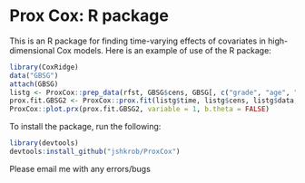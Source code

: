 # Prox Cox: R package

This is an R package for finding time-varying effects of covariates in high-dimensional Cox models.
Here is an example of use of the R package:

```R
library(CoxRidge)
data("GBSG")
attach(GBSG)
listg <- ProxCox::prep_data(rfst, GBSG$cens, GBSG[, c("grade", "age", "prm", "posnodal", "tumsize")], num_knots = 6, center = TRUE)
prox.fit.GBSG2 <- ProxCox::prox.fit(listg$time, listg$cens, listg$data, names = colnames(listg$data), listg$Fts, listg$knots, lambda1 = 3, lambda2 = 5, ttime = 1, iter.max = 1000, delta = 0.05, acceleration = FALSE, verbal = TRUE)
ProxCox::plot.prx(prox.fit.GBSG2, variable = 1, b.theta = FALSE)
```
To install the package, run the following:

```R
library(devtools)
devtools:install_github("jshkrob/ProxCox")
```

Please email me with any errors/bugs

